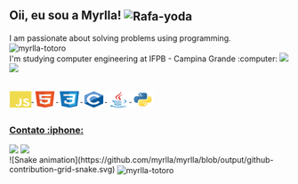 ## Oii, eu sou a Myrlla! <img align="center" alt="Rafa-yoda" height="60" width="80" src="https://media.tenor.com/images/5921a2d48c5bd58023e4432fbb85d88c/tenor.gif">
<p>I am passionate about solving problems using programming. <img align="center" alt="myrlla-totoro" height="35" width="30" src="https://media.tenor.com/images/cfe230b7263213d350f6fd452e56df11/tenor.gif"> <br>
I'm studying computer engineering at IFPB - Campina Grande :computer:
  <a href="https://github.com/Myrlla">
    <img height="180em" src="https://github-readme-stats-eight-theta.vercel.app/api?username=Myrlla&show_icons=true&theme=dracula&include_all_commits=true&count_private=true">
    <img height="160em" src="https://github-readme-stats-eight-theta.vercel.app/api/top-langs/?username=Myrlla&layout=compact&langs_count=8&theme=dracula">
  <div>
  <div style="display: inline_block"><br>
    <img align="center" alt="Myrlla-Js" height="30" width="40" src="https://raw.githubusercontent.com/devicons/devicon/master/icons/javascript/javascript-plain.svg">
    <img align="center" alt="Myrlla-HTML" height="30" width="40" src="https://raw.githubusercontent.com/devicons/devicon/master/icons/html5/html5-original.svg">
    <img align="center" alt="Myrlla-CSS" height="30" width="40" src="https://raw.githubusercontent.com/devicons/devicon/master/icons/css3/css3-original.svg">
    <img align="center" alt="Myrlla-C" height="30" width="40" src="https://raw.githubusercontent.com/devicons/devicon/master/icons/c/c-original.svg">
    <img align="center" alt="Myrlla-Java" height="30" width="40" src="https://raw.githubusercontent.com/devicons/devicon/master/icons/java/java-original.svg">
    <img align="center" alt="Myrlla-Python" height="30" width="40" src="https://raw.githubusercontent.com/devicons/devicon/master/icons/python/python-original.svg">
  </div>
  
  ##

  
  <div>
    <h3>Contato :iphone: </h3
    <a href="https://instagram.com/myrllalp" target="_blank"><img src="https://img.shields.io/badge/-Instagram-%23E4405F?style=for-the-badge&logo=instagram&logoColor=white" target="_blank"></a>
    <a href = "mailto: myrllajucas20@gmail.com"><img src="https://img.shields.io/badge/-Gmail-%23EA4335?style=for-the-badge&logo=gmail&logoColor=white" target="_blank"></a>
    
   

  </div>
![Snake animation](https://github.com/myrlla/myrlla/blob/output/github-contribution-grid-snake.svg)
<img align="center" alt="myrlla-totoro" height="60" width="80" src="https://media.tenor.com/images/a6f1f019f7586cce3537af0216078bc2/tenor.gif">
    

